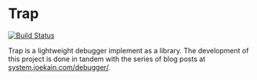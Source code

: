# Trap

[![Build Status](https://semaphoreci.com/api/v1/projects/8ea47e1f-3182-4302-8d0d-181e11695861/451420/badge.svg)](https://semaphoreci.com/joekain/trap)

Trap is a lightweight debugger implement as a library.  The
development of this project is done in tandem with the series of blog
posts at [system.joekain.com/debugger/](http://system.joekain.com/debugger).
